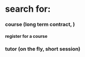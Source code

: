 
# search for:
### course (long term contract, )
#### register for a course
### tutor (on the fly, short session)

